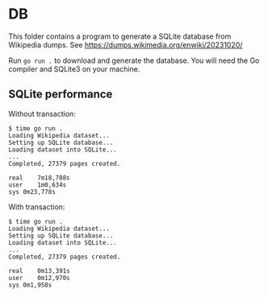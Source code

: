 # DB

This folder contains a program to generate a SQLite database from Wikipedia
dumps. See https://dumps.wikimedia.org/enwiki/20231020/ 

Run `go run .` to download and generate the database. You will need the Go
compiler and SQLite3 on your machine.


## SQLite performance

Without transaction:

```
$ time go run .
Loading Wikipedia dataset...
Setting up SQLite database...
Loading dataset into SQLite...
...
Completed, 27379 pages created.

real	7m18,788s
user	1m0,634s
sys	0m23,778s
```

With transaction:

```
$ time go run .
Loading Wikipedia dataset...
Setting up SQLite database...
Loading dataset into SQLite...
...
Completed, 27379 pages created.

real	0m13,391s
user	0m12,970s
sys	0m1,958s
```
